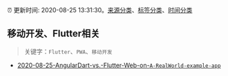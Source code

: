 :alarm_clock: 更新时间: 2020-08-25 13:31:30。[来源分类](../README.md)、[标签分类](../TAGS.md)、[时间分类](../TIMELINE.md)

## 移动开发、Flutter相关


> 关键字：`Flutter`、`PWA`、`移动开发`



- [2020-08-25-AngularDart-vs.-Flutter-Web-on-`A-RealWorld-example-app`](https://www.v2ex.com/t/701403) 